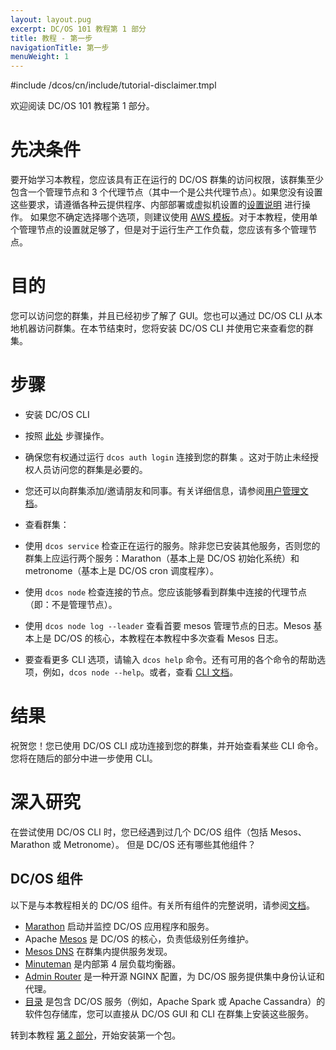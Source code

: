 ```yaml
---
layout: layout.pug
excerpt: DC/OS 101 教程第 1 部分
title: 教程 - 第一步
navigationTitle: 第一步
menuWeight: 1
---
```


#include /dcos/cn/include/tutorial-disclaimer.tmpl

欢迎阅读 DC/OS 101 教程第 1 部分。

# 先决条件
要开始学习本教程，您应该具有正在运行的 DC/OS 群集的访问权限，该群集至少包含一个管理节点和 3 个代理节点（其中一个是公共代理节点）。如果您没有设置这些要求，请遵循各种云提供程序、内部部署或虚拟机设置的[设置说明](/dcos/cn/1.12/installing/) 进行操作。
如果您不确定选择哪个选项，则建议使用 <a href="https://downloads.dcos.io/dcos/stable/aws.html" target="_blank">AWS 模板</a>。对于本教程，使用单个管理节点的设置就足够了，但是对于运行生产工作负载，您应该有多个管理节点。

# 目的
您可以访问您的群集，并且已经初步了解了 GUI。您也可以通过 DC/OS CLI 从本地机器访问群集。在本节结束时，您将安装 DC/OS CLI 并使用它来查看您的群集。

# 步骤
 * 安装 DC/OS CLI
 * 按照 [此处](/dcos/cn/1.12/cli/install/) 步骤操作。
 * 确保您有权通过运行 `dcos auth login` 连接到您的群集 。这对于防止未经授权人员访问您的群集是必要的。
 * 您还可以向群集添加/邀请朋友和同事。有关详细信息，请参阅[用户管理文档](/dcos/cn/1.12/security/ent/users-groups/)。

 * 查看群集：
 * 使用 `dcos service` 检查正在运行的服务。除非您已安装其他服务，否则您的群集上应运行两个服务：Marathon（基本上是 DC/OS 初始化系统）和 metronome（基本上是 DC/OS cron 调度程序）。
 * 使用 `dcos node` 检查连接的节点。您应该能够看到群集中连接的代理节点（即：不是管理节点）。
 * 使用 `dcos node log --leader` 查看首要 mesos 管理节点的日志。Mesos 基本上是 DC/OS 的核心，本教程在本教程中多次查看 Mesos 日志。
 * 要查看更多 CLI 选项，请输入 `dcos help` 命令。还有可用的各个命令的帮助选项，例如，`dcos node --help`。或者，查看 [CLI 文档](/dcos/cn/1.12/cli/)。

# 结果
祝贺您！您已使用 DC/OS CLI 成功连接到您的群集，并开始查看某些 CLI 命令。
您将在随后的部分中进一步使用 CLI。

# 深入研究
在尝试使用 DC/OS CLI 时，您已经遇到过几个 DC/OS 组件（包括 Mesos、Marathon 或 Metronome）。
但是 DC/OS 还有哪些其他组件？

## DC/OS 组件
以下是与本教程相关的 DC/OS 组件。有关所有组件的完整说明，请参阅[文档](/dcos/cn/1.12/overview/architecture/components/)。
* [Marathon](/dcos/cn/1.12/overview/architecture/components/#marathon) 启动并监控 DC/OS 应用程序和服务。
* Apache [Mesos](/dcos/cn/1.12/overview/architecture/components/#apache-mesos) 是 DC/OS 的核心，负责低级别任务维护。
* [Mesos DNS](/dcos/cn/1.12/overview/architecture/components/#mesos-dns) 在群集内提供服务发现。
* [Minuteman](/dcos/cn/1.12/overview/architecture/components/#minuteman) 是内部第 4 层负载均衡器。
* [Admin Router](/dcos/cn/1.12/overview/architecture/components/#admin-router) 是一种开源 NGINX 配置，为 DC/OS 服务提供集中身份认证和代理。
* [目录](/dcos/cn/1.12/overview/architecture/components/#dcos-package-manager) 是包含 DC/OS 服务（例如，Apache Spark 或 Apache Cassandra）的软件包存储库，您可以直接从 DC/OS GUI 和 CLI 在群集上安装这些服务。

转到本教程 [第 2 部分](/dcos/cn/1.12/tutorials/dcos-101/redis-package/)，开始安装第一个包。